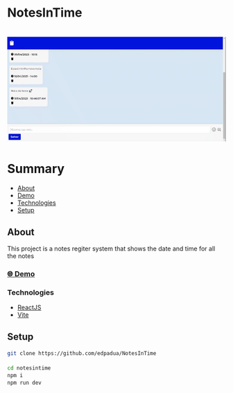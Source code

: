 # NotesInTime

<h1>
    <a href="notes-in-time.vercel.app"><img src="/NotesInTime/public/captura.gif"></a>
</h1>

# Summary

- [About](#About)
- [Demo](#-demo)
- [Technologies](#technologies)
- [Setup](#setup)
 
## About

This project is a notes regiter system that shows the date and time for all the notes


### [🌐 Demo](https://notes-in-time.vercel.app/)

### Technologies

- [ReactJS](https://reactjs.org)
- [Vite](https://vitejs.dev/guide/)


## Setup

```bash
git clone https://github.com/edpadua/NotesInTime

cd notesintime
npm i
npm run dev
```
